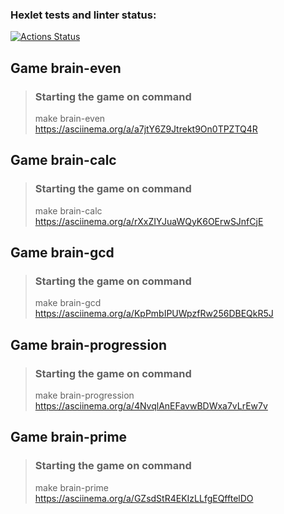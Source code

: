 ### Hexlet tests and linter status:
[![Actions Status](https://github.com/AlenaDemon/frontend-project-44/actions/workflows/hexlet-check.yml/badge.svg)](https://github.com/AlenaDemon/frontend-project-44/actions)
## Game brain-even
> ### Starting the game on command
> make brain-even
 https://asciinema.org/a/a7jtY6Z9Jtrekt9On0TPZTQ4R
## Game brain-calc
> ### Starting the game on command
> make brain-calc
 https://asciinema.org/a/rXxZIYJuaWQyK6OErwSJnfCjE
## Game brain-gcd
> ### Starting the game on command
> make brain-gcd
 https://asciinema.org/a/KpPmbIPUWpzfRw256DBEQkR5J
## Game brain-progression
> ### Starting the game on command
> make brain-progression
 https://asciinema.org/a/4NvqlAnEFavwBDWxa7vLrEw7v
## Game brain-prime
> ### Starting the game on command
> make brain-prime
 https://asciinema.org/a/GZsdStR4EKIzLLfgEQfftelDO
